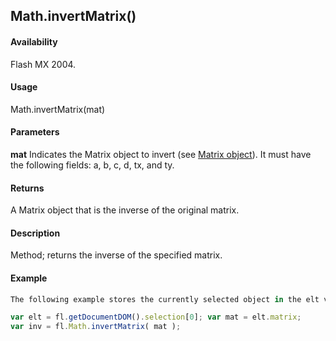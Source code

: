 ## Math.invertMatrix()

#### Availability

Flash MX 2004.

#### Usage

Math.invertMatrix(mat)

#### Parameters

**mat** Indicates the Matrix object to invert (see [Matrix object](../Matrix_object/matrix_summary.md)). It must have the following fields: a, b, c, d, tx, and ty.

#### Returns

A Matrix object that is the inverse of the original matrix.

#### Description

Method; returns the inverse of the specified matrix.

#### Example

```javascript
The following example stores the currently selected object in the elt variable, assigns that matrix to the mat variable, and stores the inverse of the matrix in the inv variable:

var elt = fl.getDocumentDOM().selection[0]; var mat = elt.matrix;
var inv = fl.Math.invertMatrix( mat );

```